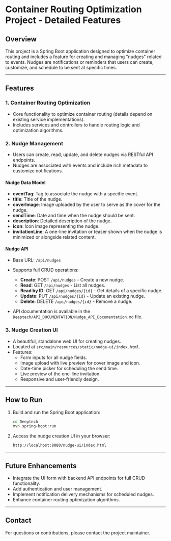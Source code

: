 # Container Routing Optimization Project - Detailed Features

## Overview
This project is a Spring Boot application designed to optimize container routing and includes a feature for creating and managing "nudges" related to events. Nudges are notifications or reminders that users can create, customize, and schedule to be sent at specific times.

---

## Features

### 1. Container Routing Optimization
- Core functionality to optimize container routing (details depend on existing service implementations).
- Includes services and controllers to handle routing logic and optimization algorithms.

### 2. Nudge Management
- Users can create, read, update, and delete nudges via RESTful API endpoints.
- Nudges are associated with events and include rich metadata to customize notifications.

#### Nudge Data Model
- **eventTag**: Tag to associate the nudge with a specific event.
- **title**: Title of the nudge.
- **coverImage**: Image uploaded by the user to serve as the cover for the nudge.
- **sendTime**: Date and time when the nudge should be sent.
- **description**: Detailed description of the nudge.
- **icon**: Icon image representing the nudge.
- **invitationLine**: A one-line invitation or teaser shown when the nudge is minimized or alongside related content.

#### Nudge API
- Base URL: `/api/nudges`
- Supports full CRUD operations:
  - **Create**: POST `/api/nudges` - Create a new nudge.
  - **Read**: GET `/api/nudges` - List all nudges.
  - **Read by ID**: GET `/api/nudges/{id}` - Get details of a specific nudge.
  - **Update**: PUT `/api/nudges/{id}` - Update an existing nudge.
  - **Delete**: DELETE `/api/nudges/{id}` - Remove a nudge.

- API documentation is available in the `Deeptech/API_DOCUMENTATION/Nudge_API_Documentation.md` file.

### 3. Nudge Creation UI
- A beautiful, standalone web UI for creating nudges.
- Located at `src/main/resources/static/nudge-ui/index.html`.
- Features:
  - Form inputs for all nudge fields.
  - Image upload with live preview for cover image and icon.
  - Date-time picker for scheduling the send time.
  - Live preview of the one-line invitation.
  - Responsive and user-friendly design.

---

## How to Run
1. Build and run the Spring Boot application:
   ```bash
   cd Deeptech
   mvn spring-boot:run
   ```
2. Access the nudge creation UI in your browser:
   ```
   http://localhost:8080/nudge-ui/index.html
   ```

---

## Future Enhancements
- Integrate the UI form with backend API endpoints for full CRUD functionality.
- Add authentication and user management.
- Implement notification delivery mechanisms for scheduled nudges.
- Enhance container routing optimization algorithms.

---

## Contact
For questions or contributions, please contact the project maintainer.
